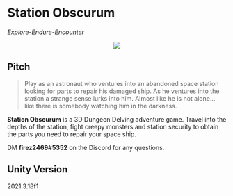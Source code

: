 # Station Obscurum
*Explore-Endure-Encounter*

<p align="center">
  <img src="https://cdn.discordapp.com/attachments/1015823876451749889/1072337266590105610/spacestation.png" />
</p>

## Pitch
>Play as an astronaut who ventures into an abandoned space station looking for parts to repair his damaged ship. As he ventures into the station a strange sense lurks into him. Almost like he is not alone... like there is somebody watching him in the darkness.

**Station Obscurum** is a 3D Dungeon Delving adventure game. Travel into the depths of the station, fight creepy monsters and station security to obtain the parts you need to repair your space ship.

DM **firez2469#5352** on the Discord for any questions.

## Unity Version
2021.3.18f1


